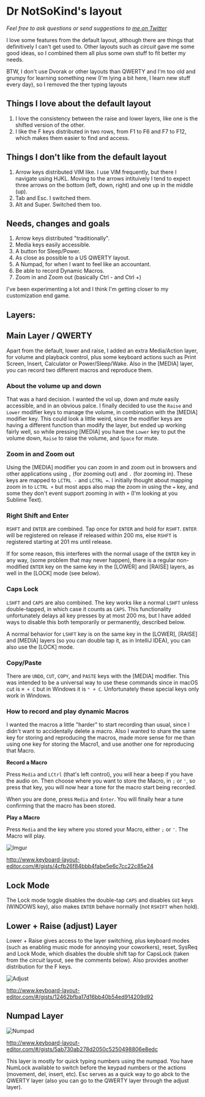# Dr NotSoKind's layout

*Feel free to ask questions or send suggestions to [me on Twitter](https://twitter.com/pnikosis)*

I love some features from the default layout, although there are things that definitively I can't get used to. Other layouts such as *circuit* gave me some good ideas, so I combined them all plus some own stuff to fit better my needs.

BTW, I don't use Dvorak or other layouts than QWERTY and I'm too old and grumpy for learning something new (I'm lying a bit here, I learn new stuff every day), so I removed the ther typing layouts

## Things I love about the default layout
1. I love the consistency between the raise and lower layers, like one is the shifted version of the other.
2. I like the F keys distributed in two rows, from F1 to F6 and F7 to F12, which makes them easier to find and access.

## Things I don't like from the default layout
1. Arrow keys distributed VIM like. I use VIM frequently, but there I navigate using HJKL. Moving to the arrows intituively I tend to expect three arrows on the bottom (left, down, right) and one up in the middle (up).
2. Tab and Esc. I switched them.
3. Alt and Super. Switched them too.

## Needs, changes and goals
1. Arrow keys distributed "traditionally".
2. Media keys easily accessible.
3. A button for Sleep/Power.
4. As close as possible to a US QWERTY layout.
5. A Numpad, for when I want to feel like an accountant.
6. Be able to record Dynamic Macros.
7. Zoom in and Zoom out (basically Ctrl - and Ctrl +)

I've been experimenting a lot and I think I'm getting closer to my customization end game.

## Layers:

## Main Layer / QWERTY

Apart from the default, lower and raise, I added an extra Media/Action layer, for volume and playback control, plus some keyboard actions such as Print Screen, Insert, Calculator or Power/Sleep/Wake. Also in the [MEDIA] layer, you can record two different macros and reproduce them.

### About the volume up and down

That was a hard decision. I wanted the vol up, down and mute easily accessible, and in an obvious palce. I finally decided to use the `Raise` and `Lower` modifier keys to manage the volume, in combination with the [MEDIA] modifier key. This could look a little weird, since the modifier keys are having a different function than modify the layer, but ended up working fairly well, so while pressing [MEDIA] you have the `Lower` key to put the volume down, `Raise` to raise the volume, and `Space` for mute.

### Zoom in and Zoom out

Using the [MEDIA] modifier you can zoom in and zoom out in browsers and other applications using `,` (for zooming out) and `.` (for zooming in). These keys are mapped to `LCTRL -` and `LCTRL =`. I initially thought about mapping zoom in to `LCTRL +` but most apps also map the zoom in using the `=` key, and some they don't event support zooming in with `+` (I'm looking at you Sublime Text).

### Right Shift and Enter

`RSHFT` and `ENTER` are combined. Tap once for `ENTER` and hold for `RSHFT`. `ENTER` will be registered on release if released within 200 ms, else `RSHFT` is registered starting at 201 ms until release.

If for some reason, this interferes with the normal usage of the `ENTER` key in any way, (some problem that may never happen), there is a regular non-modified `ENTER` key on the same key in the [LOWER] and [RAISE] layers, as well in the [LOCK] mode (see below).

### Caps Lock

`LSHFT` and `CAPS` are also combined. The key works like a normal `LSHFT` unless double-tapped, in which case it counts as `CAPS`. This functionality unfortunately delays all key presses by at most 200 ms, but I have added ways to disable this both temporarily or permanently, described below.

A normal behavior for `LSHFT` key is on the same key in the [LOWER], [RAISE] and [MEDIA] layers (so you can double tap it, as in IntelliJ IDEA), you can also use the [LOCK] mode.

### Copy/Paste

There are `UNDO`, `CUT`, `COPY`, and `PASTE` keys with the [MEDIA] modifier. This was intended to be a universal way to use these commands since in macOS cut is `⌘ + C` but in Windows it is `⌃ + C`. Unfortunately these special keys only work in Windows.

### How to record and play dynamic Macros

I wanted the macros a little "harder" to start recording than usual, since I didn't want to accidentally delete a macro. Also I wanted to share the same key for storing and reproducing the macros, made more sense for me than using one key for storing the Macro1, and use another one for reproducing that Macro.

**Record a Macro**

Press `Media` and `LCtrl` (that's left control), you will hear a beep if you have the audio on. Then choose where you want to store the Macro, in `;` or `'`, so press that key, you will now hear a tone for the macro start being recorded.

When you are done, press `Media` and `Enter`. You will finally hear a tune confirming that the macro has been stored.

**Play a Macro**

Press `Media` and the key where you stored your Macro, either `;` or `'`. The Macro will play.

![Imgur](https://i.imgur.com/TcVyNag.png)

http://www.keyboard-layout-editor.com/#/gists/4cfb26f84bbb4fabe5e6c7cc22c85e24

## Lock Mode

The Lock mode toggle disables the double-tap `CAPS` and disables `GUI` keys (WINDOWS key), also makes `ENTER` behave normally (not `RSHIFT` when hold).

## Lower + Raise (adjust) Layer

Lower + Raise gives access to the layer switching, plus keyboard modes (such as enabling music mode for annoying your coworkers), reset, SysReq and Lock Mode, which disables the double shift tap for CapsLock (taken from the *circuit* layout, see the comments below). Also provides another distribution for the F keys.

![Adjust](https://i.imgur.com/6m6baos.png)

http://www.keyboard-layout-editor.com/#/gists/12462bfba17d16bb40b54ed914209d92

## Numpad Layer

![Numpad](https://i.imgur.com/od1plfz.png)

http://www.keyboard-layout-editor.com/#/gists/5ab730ab278d2050c5250498806e8edc

This layer is mostly for quick typing numbers using the numpad. You have NumLock available to switch before the keypad numbers or the actions (movement, del, insert, etc). Esc serves as a quick way to go abck to the QWERTY layer (also you can go to the QWERTY layer through the adjust layer).

